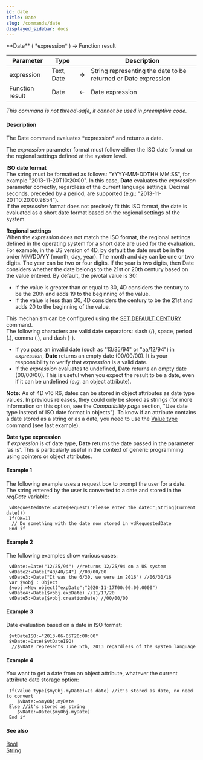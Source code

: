 ```yaml
---
id: date
title: Date
slug: /commands/date
displayed_sidebar: docs
---
```


<!--REF #_command_.Date.Syntax-->**Date** ( *expression* ) -> Function result<!-- END REF-->
<!--REF #_command_.Date.Params-->
| Parameter | Type |  | Description |
| --- | --- | --- | --- |
| expression | Text, Date | &#8594;  | String representing the date to be returned or Date expression |
| Function result | Date | &#8592; | Date expression |

<!-- END REF-->

*This command is not thread-safe, it cannot be used in preemptive code.*


#### Description 

<!--REF #_command_.Date.Summary-->The Date command evaluates *expression* and returns a date.<!-- END REF-->

The *expression* parameter format must follow either the ISO date format or the regional settings defined at the system level.

**ISO date format**  
The string must be formatted as follows: "YYYY-MM-DD**T**HH:MM:SS", for example "2013-11-20T10:20:00". In this case, **Date** evaluates the *expression* parameter correctly, regardless of the current language settings. Decimal seconds, preceded by a period, are supported (e.g.: "2013-11-20T10:20:00.9854").   
If the *expression* format does not precisely fit this ISO format, the date is evaluated as a short date format based on the regional settings of the system.

**Regional settings**  
When the *expression* does not match the ISO format, the regional settings defined in the operating system for a short date are used for the evaluation. For example, in the US version of 4D, by default the date must be in the order MM/DD/YY (month, day, year). The month and day can be one or two digits. The year can be two or four digits. If the year is two digits, then Date considers whether the date belongs to the 21st or 20th century based on the value entered. By default, the pivotal value is 30:   

* If the value is greater than or equal to 30, 4D considers the century to be the 20th and adds 19 to the beginning of the value.
* If the value is less than 30, 4D considers the century to be the 21st and adds 20 to the beginning of the value.

This mechanism can be configured using the [SET DEFAULT CENTURY](set-default-century.md) command.   
The following characters are valid date separators: slash (/), space, period (.), comma (,), and dash (-).

* If you pass an invalid date (such as "13/35/94" or "aa/12/94") in *expression*, **Date** returns an empty date (00/00/00). It is your responsibility to verify that *expression* is a valid date.
* If the *expression* evaluates to undefined, **Date** returns an empty date (00/00/00). This is useful when you expect the result to be a date, even if it can be undefined (*e.g.* an object attribute).

**Note:** As of 4D v16 R6, dates can be stored in object attributes as date type values. In previous releases, they could only be stored as strings (for more information on this option, see the *Compatibility page* section, "Use date type instead of ISO date format in objects"). To know if an attribute contains a date stored as a string or as a date, you need to use the [Value type](value-type.md) command (see last example).

**Date type expression**  
If *expression* is of date type, **Date** returns the date passed in the parameter 'as is'. This is particularly useful in the context of generic programming using pointers or object attributes.

#### Example 1 

The following example uses a request box to prompt the user for a date. The string entered by the user is converted to a date and stored in the *reqDate* variable:

```4d
 vdRequestedDate:=Date(Request("Please enter the date:";String(Current date)))
 If(OK=1)
  // Do something with the date now stored in vdRequestedDate
 End if
```

#### Example 2 

The following examples show various cases:

```4d
 vdDate:=Date("12/25/94") //returns 12/25/94 on a US system
 vdDate2:=Date("40/40/94") //00/00/00
 vdDate3:=Date("It was the 6/30, we were in 2016") //06/30/16
 var $vobj : Object
 $vobj:=New object("expDate";"2020-11-17T00:00:00.0000")
 vdDate4:=Date($vobj.expDate) //11/17/20
 vdDate5:=Date($vobj.creationDate) //00/00/00
```

#### Example 3 

Date evaluation based on a date in ISO format:

```4d
 $vtDateISO:="2013-06-05T20:00:00"
 $vDate:=Date($vtDateISO)
  //$vDate represents June 5th, 2013 regardless of the system language
```

#### Example 4 

You want to get a date from an object attribute, whatever the current attribute date storage option:

```4d
 If(Value type($myObj.myDate)=Is date) //it's stored as date, no need to convert
    $vDate:=$myObj.myDate
 Else //it's stored as string
    $vDate:=Date($myObj.myDate)
 End if
```

#### See also 

[Bool](bool.md)  
[String](string.md)  